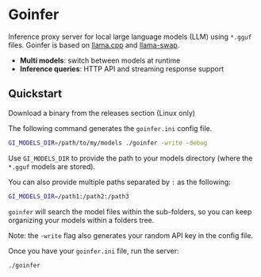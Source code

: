 # Goinfer

Inference proxy server for local large language models (LLM) using `*.gguf` files.
Goinfer is based on [llama.cpp](https://github.com/ggml-org/llama.cpp) and [llama-swap](https://github.com/mostlygeek/llama-swap).

- **Multi models**: switch between models at runtime
- **Inference queries**: HTTP API and streaming response support

## Quickstart

Download a binary from the releases section (Linux only)

The following command generates
the `goinfer.ini` config file.

```bash
GI_MODELS_DIR=/path/to/my/models ./goinfer -write -debug
```

Use `GI_MODELS_DIR` to provide the path to your models directory
(where the `*.gguf` models are stored).

You can also provide multiple paths separated by `:` as the following:

```bash
GI_MODELS_DIR=/path1:/path2:/path3
```

`goinfer` will search the model files within the sub-folders,
so you can keep organizing your models within a folders tree.

Note: the `-write` flag also generates your random API key in the config file.

Once you have your `goinfer.ini` file, run the server:

```bash
./goinfer
```
